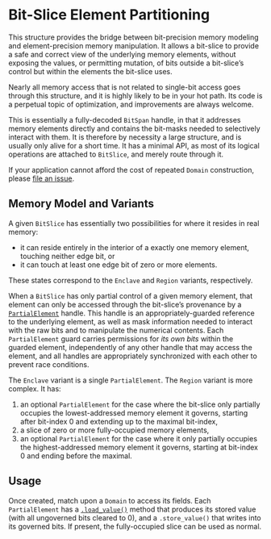 # Bit-Slice Element Partitioning

This structure provides the bridge between bit-precision memory modeling and
element-precision memory manipulation. It allows a bit-slice to provide a safe
and correct view of the underlying memory elements, without exposing the values,
or permitting mutation, of bits outside a bit-slice’s control but within the
elements the bit-slice uses.

Nearly all memory access that is not related to single-bit access goes through
this structure, and it is highly likely to be in your hot path. Its code is a
perpetual topic of optimization, and improvements are always welcome.

This is essentially a fully-decoded `BitSpan` handle, in that it addresses
memory elements directly and contains the bit-masks needed to selectively
interact with them. It is therefore by necessity a large structure, and is
usually only alive for a short time. It has a minimal API, as most of its
logical operations are attached to `BitSlice`, and merely route through it.

If your application cannot afford the cost of repeated `Domain` construction,
please [file an issue][0].

## Memory Model and Variants

A given `BitSlice` has essentially two possibilities for where it resides in
real memory:

- it can reside entirely in the interior of a exactly one memory element,
  touching neither edge bit, or
- it can touch at least one edge bit of zero or more elements.

These states correspond to the `Enclave` and `Region` variants, respectively.

When a `BitSlice` has only partial control of a given memory element, that
element can only be accessed through the bit-slice’s provenance by a
[`PartialElement`] handle. This handle is an appropriately-guarded reference to
the underlying element, as well as mask information needed to interact with the
raw bits and to manipulate the numerical contents. Each `PartialElement` guard
carries permissions for *its own bits* within the guarded element, independently
of any other handle that may access the element, and all handles are
appropriately synchronized with each other to prevent race conditions.

The `Enclave` variant is a single `PartialElement`. The `Region` variant is more
complex. It has:

1. an optional `PartialElement` for the case where the bit-slice only partially
   occupies the lowest-addressed memory element it governs, starting after
   bit-index 0 and extending up to the maximal bit-index,
1. a slice of zero or more fully-occupied memory elements,
1. an optional `PartialElement` for the case where it only partially occupies
   the highest-addressed memory element it governs, starting at bit-index 0 and
   ending before the maximal.

## Usage

Once created, match upon a `Domain` to access its fields. Each `PartialElement`
has a [`.load_value()`][`PartialElement::load_value`] method that produces its
stored value (with all ungoverned bits cleared to 0), and a `.store_value()`
that writes into its governed bits. If present, the fully-occupied slice can be
used as normal.

[0]: https://github.com/ferrilab/ferrilab/issues/new
[`PartialElement`]: crate::domain::PartialElement
[`PartialElement::load_value`]: crate::domain::PartialElement::load_value
